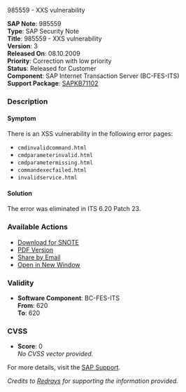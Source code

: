 985559 - XXS vulnerability

**SAP Note**: 985559  
**Type**: SAP Security Note  
**Title**: 985559 - XXS vulnerability  
**Version**: 3  
**Released On**: 08.10.2009  
**Priority**: Correction with low priority  
**Status**: Released for Customer  
**Component**: SAP Internet Transaction Server (BC-FES-ITS)  
**Support Package**: [SAPKB71102](https://me.sap.com/supportpackage/SAPKB71102)

### Description

#### Symptom
There is an XSS vulnerability in the following error pages:
- `cmdinvalidcommand.html`
- `cmdparameterinvalid.html`
- `cmdparametermissing.html`
- `commandexecfailed.html`
- `invalidservice.html`

#### Solution
The error was eliminated in ITS 6.20 Patch 23.

### Available Actions
- [Download for SNOTE](https://notesdownloads.sap.com/note/0040000016164202017)
- [PDF Version](https://userapps.support.sap.com/sap/support/sfm/notes/print/0000985559?language=en-US&token=C8785E0BA1450EDCB35FB56F410A380E)
- [Share by Email](https://me.sap.com/notes/0000985559/share)
- [Open in New Window](https://me.sap.com/notes/0000985559/open)

### Validity
- **Software Component**: BC-FES-ITS  
  **From**: 620  
  **To**: 620

### CVSS
- **Score**: 0  
  *No CVSS vector provided.*

For more details, visit the [SAP Support](https://me.sap.com/notes/0000985559).

*Credits to [Redrays](https://redrays.io) for supporting the information provided.*